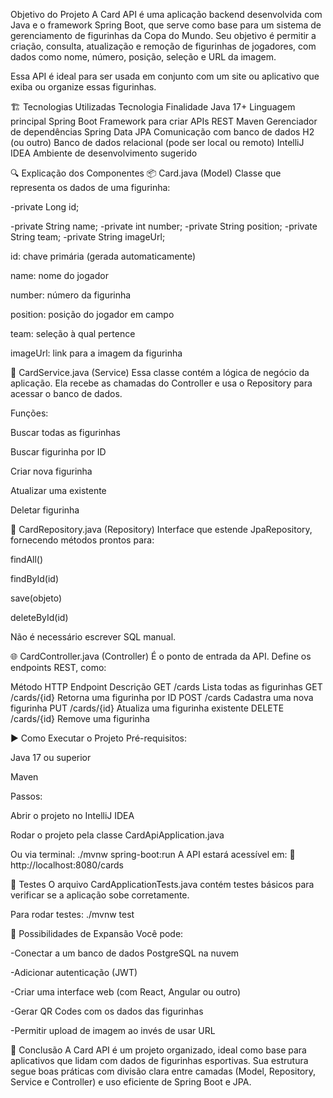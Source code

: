  Objetivo do Projeto
A Card API é uma aplicação backend desenvolvida com Java e o framework Spring Boot, que serve como base para um sistema de gerenciamento de figurinhas da Copa do Mundo. Seu objetivo é permitir a criação, consulta, atualização e remoção de figurinhas de jogadores, com dados como nome, número, posição, seleção e URL da imagem.

Essa API é ideal para ser usada em conjunto com um site ou aplicativo que exiba ou organize essas figurinhas.

🏗️ Tecnologias Utilizadas
Tecnologia	Finalidade
Java 17+	Linguagem principal
Spring Boot	Framework para criar APIs REST
Maven	Gerenciador de dependências
Spring Data JPA	Comunicação com banco de dados
H2 (ou outro)	Banco de dados relacional (pode ser local ou remoto)
IntelliJ IDEA	Ambiente de desenvolvimento sugerido

🔍 Explicação dos Componentes
📦 Card.java (Model)
Classe que representa os dados de uma figurinha:

-private Long id;

-private String name;
-private int number;
-private String position;
-private String team;
-private String imageUrl;

id: chave primária (gerada automaticamente)

name: nome do jogador

number: número da figurinha

position: posição do jogador em campo

team: seleção à qual pertence

imageUrl: link para a imagem da figurinha


🧠 CardService.java (Service)
Essa classe contém a lógica de negócio da aplicação. Ela recebe as chamadas do Controller e usa o Repository para acessar o banco de dados.

Funções:

Buscar todas as figurinhas

Buscar figurinha por ID

Criar nova figurinha

Atualizar uma existente

Deletar figurinha

🧰 CardRepository.java (Repository)
Interface que estende JpaRepository, fornecendo métodos prontos para:

findAll()

findById(id)

save(objeto)

deleteById(id)

Não é necessário escrever SQL manual.

🌐 CardController.java (Controller)
É o ponto de entrada da API. Define os endpoints REST, como:

Método HTTP	Endpoint	Descrição
GET	/cards	Lista todas as figurinhas
GET	/cards/{id}	Retorna uma figurinha por ID
POST	/cards	Cadastra uma nova figurinha
PUT	/cards/{id}	Atualiza uma figurinha existente
DELETE	/cards/{id}	Remove uma figurinha

▶️ Como Executar o Projeto
Pré-requisitos:

Java 17 ou superior

Maven

Passos:

Abrir o projeto no IntelliJ IDEA

Rodar o projeto pela classe CardApiApplication.java

Ou via terminal:
./mvnw spring-boot:run
A API estará acessível em:
📍 http://localhost:8080/cards

🧪 Testes
O arquivo CardApplicationTests.java contém testes básicos para verificar se a aplicação sobe corretamente.

Para rodar testes:
./mvnw test

🚀 Possibilidades de Expansão
Você pode:

-Conectar a um banco de dados PostgreSQL na nuvem

-Adicionar autenticação (JWT)

-Criar uma interface web (com React, Angular ou outro)

-Gerar QR Codes com os dados das figurinhas

-Permitir upload de imagem ao invés de usar URL

📝 Conclusão
A Card API é um projeto organizado, ideal como base para aplicativos que lidam com dados de figurinhas esportivas. Sua estrutura segue boas práticas com divisão clara entre camadas (Model, Repository, Service e Controller) e uso eficiente de Spring Boot e JPA.
